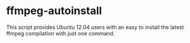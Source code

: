 ffmpeg-autoinstall
==================

This script provides Ubuntu 12.04 users with an easy to install the latest ffmpeg compilation with just one command.
